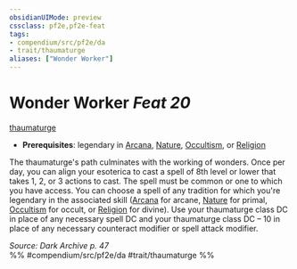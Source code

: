 ```yaml
---
obsidianUIMode: preview
cssclass: pf2e,pf2e-feat
tags:
- compendium/src/pf2e/da
- trait/thaumaturge
aliases: ["Wonder Worker"]
---
```

# Wonder Worker  *Feat 20*  
[thaumaturge](../../rules/traits/thaumaturge-da.md)  

- **Prerequisites**: legendary in [Arcana](../skills.md#Arcana), [Nature](../skills.md#Nature), [Occultism](../skills.md#Occultism), or [Religion](../skills.md#Religion)

The thaumaturge's path culminates with the working of wonders. Once per day, you can align your esoterica to cast a spell of 8th level or lower that takes 1, 2, or 3 actions to cast. The spell must be common or one to which you have access. You can choose a spell of any tradition for which you're legendary in the associated skill ([Arcana](../skills.md#Arcana) for arcane, [Nature](../skills.md#Nature) for primal, [Occultism](../skills.md#Occultism) for occult, or [Religion](../skills.md#Religion) for divine). Use your thaumaturge class DC in place of any necessary spell DC and your thaumaturge class DC – 10 in place of any necessary counteract modifier or spell attack modifier.

*Source: Dark Archive p. 47*  
%% #compendium/src/pf2e/da #trait/thaumaturge %%